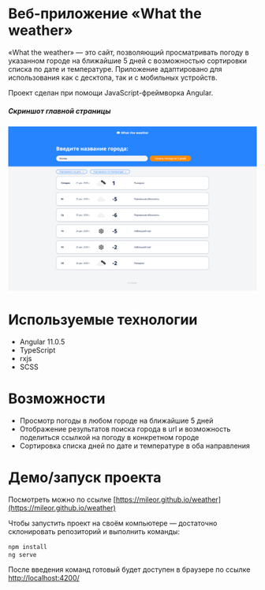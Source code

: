 # Веб-приложение «What the weather»

«What the weather» — это сайт, позволяющий просматривать погоду в указанном городе на ближайшие 5 дней с возможностью сортировки списка по дате и температуре. Приложение адаптировано для использования как с десктопа, так и с мобильных устройств.

Проект сделан при помощи JavaScript-фреймворка Angular.

##### Скриншот главной страницы 
![Скриншот главной страницы](screenshots/main-page.png "Скриншот главной страницы")


# Используемые технологии

- Angular 11.0.5
- TypeScript
- rxjs
- SCSS
 
# Возможности

- Просмотр погоды в любом городе на ближайшие 5 дней
- Отображение результатов поиска города в url и возможность поделиться ссылкой на погоду в конкретном городе
- Сортировка списка дней по дате и температуре в оба направления

# Демо/запуск проекта

Посмотреть можно по ссылке [https://mileor.github.io/weather](https://mileor.github.io/weather)

Чтобы запустить проект на своём компьютере — достаточно склонировать репозиторий и выполнить команды:
```
npm install
ng serve
```
После введения команд готовый будет доступен в браузере по ссылке [http://localhost:4200/](http://localhost:4200/)